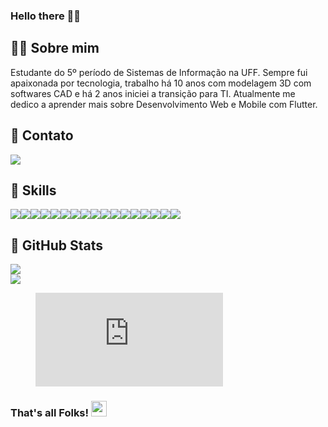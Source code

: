 ### Hello there 🖖🏾

## 👩🏾 Sobre mim                
Estudante do 5º período de Sistemas de Informação na UFF. Sempre fui apaixonada por tecnologia, trabalho há 10 anos com modelagem 3D com softwares CAD e há 2 anos iniciei a transição para TI. 
Atualmente me dedico a aprender mais sobre Desenvolvimento Web e Mobile com Flutter.

## 📲 Contato
[<img src="https://img.shields.io/badge/linkedin-%230077B5.svg?&style=for-the-badge&logo=linkedin&logoColor=white" />](https://www.linkedin.com/in/mayara-gualberto-70b96a118/) 

## 🔧 Skills
<div align="center">
  <div style="display: flex; align-items: flex-start;">
    <img src="https://img.shields.io/badge/Code-JavaScript-blue"/>
    <img src="https://img.shields.io/badge/Code-Python-blue"/>
    <img src="https://img.shields.io/badge/Code-Java-blue"/>
    <img src="https://img.shields.io/badge/Code-Dart-blue"/>
    <img src="https://img.shields.io/badge/Code-C/C++-blue"/>
    <img src="https://img.shields.io/badge/Code-PHP-blue"/>
    <img src="https://img.shields.io/badge/WEB-CSS-orange"/>
    <img src="https://img.shields.io/badge/WEB-HTML-orange"/>
    <img src="https://img.shields.io/badge/Framework-React-red"/>
    <img src="https://img.shields.io/badge/Framework-Vue.js-red"/>
    <img src="https://img.shields.io/badge/Framework-Flutter-red"/>
    <img src="https://img.shields.io/badge/BD-MySQL-ciano"/>
    <img src="https://img.shields.io/badge/BD-PostgreSQL-ciano"/>
    <img src="https://img.shields.io/badge/RAD-PHPRunner-white"/>
    <img src="https://img.shields.io/badge/Draw-Figma-yellow"/>
    <img src="https://img.shields.io/badge/Draw-Illustrator-yellow"/>
    <img src="https://img.shields.io/badge/Draw-GIMP-yellow"/>
  </div>
</div>

## :memo: GitHub Stats
<div align="center">
  <div style="display: flex; align-items: flex-start;">
    <img src="https://github-readme-stats.vercel.app/api/?username=mayaragualberto&count_private=true&theme=tokyonight&showicons=true"/>
  </div>
</div>
<div align="center">
  <div style="display: flex; align-items: flex-start;">
    <img src="https://github-readme-stats.vercel.app/api/top-langs/?username=mayaragualberto&langs_count=5&theme=tokyonight" />
  </div>
</div>
<!---
## :memo: Wakatime Stats
<div align="center">
  <div style="display: flex; align-items: flex-start;">
    <a href="https://wakatime.com"><img src="https://wakatime.com/share/@mayaragualberto/18a11f75-74a4-4b59-9aea-27d8218889bc.png" /></a>
  </div>
</div>
-->
<figure><embed src="https://wakatime.com/share/@mayaragualberto/4b9e7ea0-3377-493d-bc97-17fec8186614.svg"></embed></figure>

### That's all Folks! <img src="https://media.giphy.com/media/hvRJCLFzcasrR4ia7z/giphy.gif" width="25px"> 


